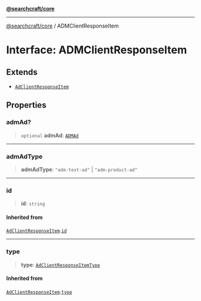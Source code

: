 [**@searchcraft/core**](/reference/sdk/core/README.md)

***

[@searchcraft/core](/reference/sdk/core/globals.md) / ADMClientResponseItem

# Interface: ADMClientResponseItem

## Extends

- [`AdClientResponseItem`](/reference/sdk/core/interfaces/AdClientResponseItem.md)

## Properties

### admAd?

> `optional` **admAd**: [`ADMAd`](/reference/sdk/core/interfaces/ADMAd.md)

***

### admAdType

> **admAdType**: `"adm-text-ad"` \| `"adm-product-ad"`

***

### id

> **id**: `string`

#### Inherited from

[`AdClientResponseItem`](/reference/sdk/core/interfaces/AdClientResponseItem.md).[`id`](/reference/sdk/core/interfaces/AdClientResponseItem.md#id)

***

### type

> **type**: [`AdClientResponseItemType`](/reference/sdk/core/type-aliases/AdClientResponseItemType.md)

#### Inherited from

[`AdClientResponseItem`](/reference/sdk/core/interfaces/AdClientResponseItem.md).[`type`](/reference/sdk/core/interfaces/AdClientResponseItem.md#type)
